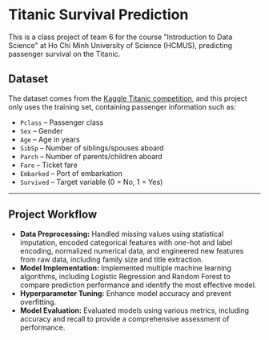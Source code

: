 # Titanic Survival Prediction

This is a class project of team 6 for the course "Introduction to Data Science" at Ho Chi Minh University of Science (HCMUS), predicting passenger survival on the Titanic.


## Dataset

The dataset comes from the [Kaggle Titanic competition](https://www.kaggle.com/c/titanic/data), and this project only uses the training set, containing passenger information such as:

- `Pclass` – Passenger class
- `Sex` – Gender
- `Age` – Age in years
- `SibSp` – Number of siblings/spouses aboard
- `Parch` – Number of parents/children aboard
- `Fare` – Ticket fare
- `Embarked` – Port of embarkation
- `Survived` – Target variable (0 = No, 1 = Yes)

---

## Project Workflow

- **Data Preprocessing:** Handled missing values using statistical imputation, encoded categorical features with one-hot and label encoding, normalized numerical data, and engineered new features from raw data, including family size and title extraction.
- **Model Implementation:** Implemented multiple machine learning algorithms, including Logistic Regression and Random Forest to compare prediction performance and identify the most effective model.  
- **Hyperparameter Tuning:** Enhance model accuracy and prevent overfitting.  
- **Model Evaluation:** Evaluated models using various metrics, including accuracy and recall to provide a comprehensive assessment of performance.  



